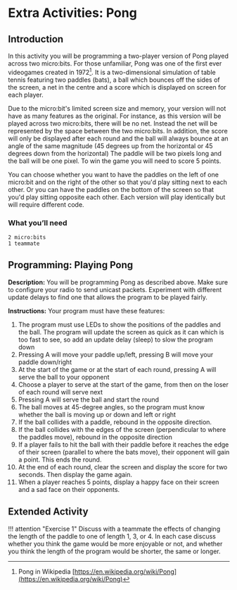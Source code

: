 Extra Activities: Pong
=====================

Introduction
------------
In this activity you will be programming a two-player version of Pong played across two micro:bits.
For those unfamiliar, Pong was one of the first ever videogames created in 1972[^1].
It is a two-dimensional simulation of table tennis featuring two paddles (bats),
a ball which bounces off the sides of the screen, a net in the centre and a score which is displayed
on screen for each player.

Due to the micro:bit's limited screen size and memory, your version will not have as many features as the original.
For instance, as this version will be played across two micro:bits, there will be no net. 
Instead the net will be represented by the space between the two micro:bits.
In addition, the score will only be displayed after each round and the ball
will always bounce at an angle of the same magnitude (45 degrees up from the horizontal
or 45 degrees down from the horizontal)
The paddle will be two pixels long and the ball will be one pixel.
To win the game you will need to score 5 points.

You can choose whether you want to have the paddles on the left of one micro:bit and on the right of the other 
so that you'd play sitting next to each other.
Or you can have the paddles on the bottom of the screen so that you'd play sitting opposite each other.
Each version will play identically but will require different code.

### What you’ll need

    2 micro:bits
    1 teammate

Programming: Playing Pong
----------------------------------

**Description:** You will be programming Pong as described above. Make sure to configure your
radio to send unicast packets. 
Experiment with different update delays to find one that allows the program to be played fairly.

**Instructions:** Your program must have these features:
1. The program must use LEDs to show the positions of the paddles and the ball. The program will update
the screen as quick as it can which is too fast to see, so add an update delay (sleep) to slow the program down
2. Pressing A will move your paddle up/left, pressing B will move your paddle down/right
3. At the start of the game or at the start of each round, pressing A will serve the ball to your opponent
4. Choose a player to serve at the start of the game, from then on the loser of each round will serve next
5. Pressing A will serve the ball and start the round
6. The ball moves at 45-degree angles, so the program must know whether the ball is moving up or down and left or right
7. If the ball collides with a paddle, rebound in the opposite direction.
8. If the ball collides with the edges of the screen (perpendicular to where the paddles move), rebound in the opposite direction
9. If a player fails to hit the ball with their paddle before it reaches the edge of their screen (parallel to where the bats move),
their opponent will gain a point. This ends the round.
10. At the end of each round, clear the screen and display the score for two seconds. Then display the game again.
11. When a player reaches 5 points, display a happy face on their screen and a sad face on their opponents.

Extended Activity
-----------------

!!! attention "Exercise 1"
        Discuss with a teammate the effects of changing the length of the paddle to one of length 1, 3, or 4.
        In each case discuss whether you think the game would be more enjoyable or not, and whether you think the length of the program
        would be shorter, the same or longer.

[^1]: Pong in Wikipedia [https://en.wikipedia.org/wiki/Pong](https://en.wikipedia.org/wiki/Pong)
